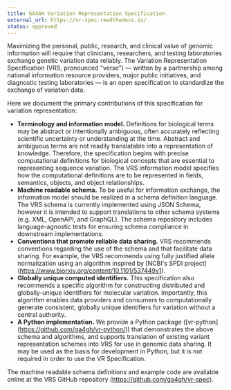 ```yaml
---
title: GA4GH Variation Representation Specification
external_url: https://vr-spec.readthedocs.io/
status: approved
---
```


Maximizing the personal, public, research, and clinical value of genomic information will require
that clinicians, researchers, and testing laboratories exchange genetic variation data reliably.
The Variation Representation Specification (VRS, pronounced "verse") — written by a partnership among 
national information resource providers, major public initiatives, and diagnostic testing laboratories —
is an open specification to standardize the exchange of variation data.

Here we document the primary contributions of this specification for variation representation:

- **Terminology and information model.** Definitions for biological terms may be abstract or
  intentionally ambiguous, often accurately reflecting scientific uncertainty or understanding at
  the time. Abstract and ambiguous terms are not readily translatable into a representation of
  knowledge. Therefore, the specification begins with precise computational definitions for
  biological concepts that are essential to representing sequence variation. The VRS information
  model specifies how the computational definitions are to be represented in fields, semantics,
  objects, and object relationships.
- **Machine readable schema.** To be useful for information exchange, the information model should
  be realized in a schema definition language. The VRS schema is currently implemented using JSON
  Schema, however it is intended to support translations to other schema systems (e.g. XML,
  OpenAPI, and GraphQL). The schema repository includes language-agnostic tests for ensuring schema
  compliance in downstream implementations.
- **Conventions that promote reliable data sharing.** VRS recommends conventions regarding
  the use of the schema and that facilitate data sharing.  For example, the VRS recommends
  using fully justified allele normalization using an algorithm inspired by [NCBI's SPDI project]
  (https://www.biorxiv.org/content/10.1101/537449v1).
- **Globally unique computed identifiers.** This specification also recommends a specific algorithm
  for constructing distributed and globally-unique identifiers for molecular variation. Importantly, this
  algorithm enables data providers and consumers to computationally generate consistent, globally
  unique identifiers for variation without a central authority.
- **A Python implementation.** We provide a Python package ([vr-python]
  (https://github.com/ga4gh/vr-python/)) that demonstrates the
  above schema and algorithms, and supports translation of existing
  variant representation schemes into VRS for use in genomic data
  sharing.  It may be used as the basis for development in Python,
  but it is not required in order to use the VR Specification.

The machine readable schema definitions and example code are available online at the VRS GitHub
repository (<https://github.com/ga4gh/vr-spec>).